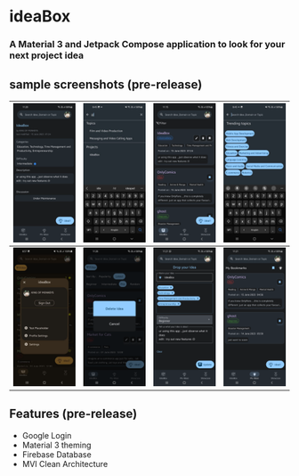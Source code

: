 # ideaBox
### A Material 3 and Jetpack Compose application to look for your next project idea

## sample screenshots (pre-release)
| ![image](presentatoin/info.png)    | ![image](presentatoin/blue_search.jpg) | ![image](presentatoin/main.png)   | ![image](presentatoin/blue_sug.jpg)  |
|:-----------------------------------|:---------------------------------------|:----------------------------------|:-------------------------------------|
| ![image](presentatoin/profile.jpg) | ![image](presentatoin/delete.png)      | ![image](presentatoin/edit.png)   | ![image](presentatoin/Bookmarks.png) |



## Features (pre-release)
- Google Login
- Material 3 theming 
- Firebase Database
- MVI Clean Architecture
